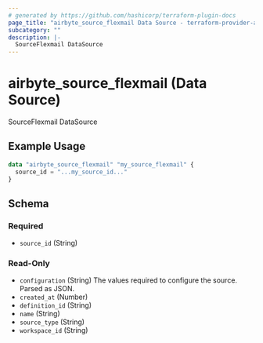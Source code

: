 ```yaml
---
# generated by https://github.com/hashicorp/terraform-plugin-docs
page_title: "airbyte_source_flexmail Data Source - terraform-provider-airbyte"
subcategory: ""
description: |-
  SourceFlexmail DataSource
---
```


# airbyte_source_flexmail (Data Source)

SourceFlexmail DataSource

## Example Usage

```terraform
data "airbyte_source_flexmail" "my_source_flexmail" {
  source_id = "...my_source_id..."
}
```

<!-- schema generated by tfplugindocs -->
## Schema

### Required

- `source_id` (String)

### Read-Only

- `configuration` (String) The values required to configure the source. Parsed as JSON.
- `created_at` (Number)
- `definition_id` (String)
- `name` (String)
- `source_type` (String)
- `workspace_id` (String)
